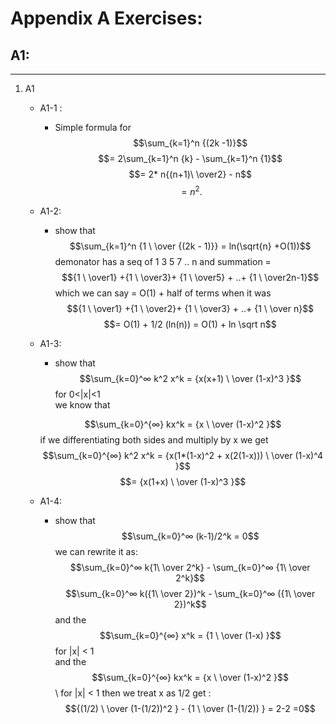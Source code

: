 # Appendix A Exercises:

## A1:

---

1. A1

   - A1-1 :
     - Simple formula for $$\sum_{k=1}^n {(2k -1)}$$
       $$=  2\sum_{k=1}^n {k} -  \sum_{k=1}^n {1}$$
       $$= 2* n{(n+1)\ \over2} - n$$
       $$=n^2.$$
   - A1-2:
     - show that $$\sum_{k=1}^n {1 \ \over {(2k - 1)}} = ln(\sqrt{n} +O(1))$$
       demonator has a seq of 1 3 5 7 .. n and summation = $${1 \ \over1} +{1 \ \over3}+ {1 \ \over5} + ..+ {1 \ \over2n-1}$$
       which we can say = O(1) + half of terms when it was $${1 \ \over1} +{1 \ \over2}+ {1 \ \over3} + ..+ {1 \ \over n}$$
       $$= O(1) + 1/2 (ln(n)) = O(1) + ln \sqrt n$$
   - A1-3:

     - show that $$\sum_{k=0}^∞ k^2 x^k = {x(x+1) \ \over (1-x)^3 }$$ for 0<|x|<1\
       we know that

     $$\sum_{k=0}^{∞} kx^k  =  {x  \ \over (1-x)^2 }$$
     if we differentiating both sides and multiply by x we get\
      $$\sum_{k=0}^{∞} k^2 x^k  =  {x(1*(1-x)^2 + x(2(1-x)))  \ \over (1-x)^4 }$$
     $$= {x(1+x)  \ \over (1-x)^3 }$$

    - A1-4:
        
        - show that $$\sum_{k=0}^∞ (k-1)/2^k = 0$$
        we can rewrite it as:\
        $$\sum_{k=0}^∞ k{1\ \over 2^k} - \sum_{k=0}^∞ {1\ \over 2^k}$$
        $$\sum_{k=0}^∞ k({1\ \over 2})^k - \sum_{k=0}^∞ ({1\ \over 2})^k$$
        and the $$\sum_{k=0}^{∞} x^k  =  {1  \ \over (1-x) }$$ for |x| < 1\
        and the $$\sum_{k=0}^{∞} kx^k  =  {x  \ \over (1-x)^2 }$$ \ for |x| < 1
        then we treat x as 1/2 get : \
        $${(1/2)  \ \over (1-(1/2))^2 } -  {1  \ \over (1-(1/2)) } = 2-2 =0$$
        


